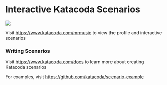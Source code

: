 # Interactive Katacoda Scenarios

[![](http://shields.katacoda.com/katacoda/mrmusic/count.svg)](https://www.katacoda.com/mrmusic "Get your profile on Katacoda.com")

Visit https://www.katacoda.com/mrmusic to view the profile and interactive scenarios

### Writing Scenarios
Visit https://www.katacoda.com/docs to learn more about creating Katacoda scenarios

For examples, visit https://github.com/katacoda/scenario-example
